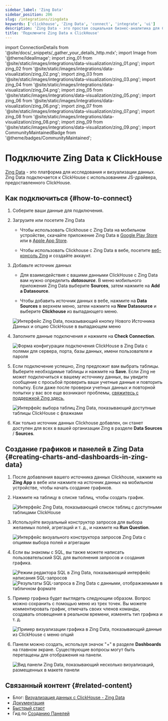 ```yaml
---
sidebar_label: 'Zing Data'
sidebar_position: 206
slug: /integrations/zingdata
keywords: ['clickhouse', 'Zing Data', 'connect', 'integrate', 'ui']
description: 'Zing Data - это простая социальная бизнес-аналитика для ClickHouse, созданная для iOS, Android и веба.'
title: 'Подключите Zing Data к ClickHouse'
---
```


import ConnectionDetails from '@site/docs/_snippets/_gather_your_details_http.mdx';
import Image from '@theme/IdealImage';
import zing_01 from '@site/static/images/integrations/data-visualization/zing_01.png';
import zing_02 from '@site/static/images/integrations/data-visualization/zing_02.png';
import zing_03 from '@site/static/images/integrations/data-visualization/zing_03.png';
import zing_04 from '@site/static/images/integrations/data-visualization/zing_04.png';
import zing_05 from '@site/static/images/integrations/data-visualization/zing_05.png';
import zing_06 from '@site/static/images/integrations/data-visualization/zing_06.png';
import zing_07 from '@site/static/images/integrations/data-visualization/zing_07.png';
import zing_08 from '@site/static/images/integrations/data-visualization/zing_08.png';
import zing_09 from '@site/static/images/integrations/data-visualization/zing_09.png';
import CommunityMaintainedBadge from '@theme/badges/CommunityMaintained';


# Подключите Zing Data к ClickHouse

<CommunityMaintainedBadge/>

<a href="https://www.zingdata.com/" target="_blank">Zing Data</a> - это платформа для исследования и визуализации данных. Zing Data подключается к ClickHouse с использованием JS-драйвера, предоставленного ClickHouse.

## Как подключиться {#how-to-connect}
1. Соберите ваши данные для подключения.
<ConnectionDetails />

2. Загрузите или посетите Zing Data

    * Чтобы использовать Clickhouse с Zing Data на мобильном устройстве, скачайте приложение Zing Data в [Google Play Store](https://play.google.com/store/apps/details?id=com.getzingdata.android) или в [Apple App Store](https://apps.apple.com/us/app/zing-data-collaborative-bi/id1563294091).

    * Чтобы использовать Clickhouse с Zing Data в вебе, посетите [веб-консоль Zing](https://console.getzingdata.com/) и создайте аккаунт.

3. Добавьте источник данных

    * Для взаимодействия с вашими данными ClickHouse с Zing Data вам нужно определить **_datasource_**. В меню мобильного приложения Zing Data выберите **Sources**, затем нажмите на **Add a Datasource**.

    * Чтобы добавить источник данных в вебе, нажмите на **Data Sources** в верхнем меню, затем нажмите на **New Datasource** и выберите **Clickhouse** из выпадающего меню.

    <Image size="md" img={zing_01} alt="Интерфейс Zing Data, показывающий кнопку Нового Источника Данных и опцию ClickHouse в выпадающем меню" border />
    <br/>

4. Заполните данные подключения и нажмите на **Check Connection**.

    <Image size="md" img={zing_02} alt="Форма конфигурации подключения ClickHouse в Zing Data с полями для сервера, порта, базы данных, имени пользователя и пароля" border />
    <br/>

5. Если подключение успешно, Zing предложит вам выбрать таблицы. Выберите необходимые таблицы и нажмите на **Save**. Если Zing не может подключиться к вашему источнику данных, вы увидите сообщение с просьбой проверить ваши учетные данные и повторить попытку. Если даже после проверки учетных данных и повторной попытки у вас все еще возникают проблемы, <a id="contact_link" href="mailto:hello@getzingdata.com">свяжитесь с поддержкой Zing здесь.</a>

    <Image size="md" img={zing_03} alt="Интерфейс выбора таблиц Zing Data, показывающий доступные таблицы ClickHouse с флажками" border />
    <br/>

6. Как только источник данных Clickhouse добавлен, он станет доступен для всех в вашей организации Zing в разделе **Data Sources** / **Sources**.

## Создание графиков и панелей в Zing Data {#creating-charts-and-dashboards-in-zing-data}

1. После добавления вашего источника данных Clickhouse, нажмите на **Zing App** в вебе или нажмите на источник данных на мобильном устройстве, чтобы начать создание графиков.

2. Нажмите на таблицу в списке таблиц, чтобы создать график.

    <Image size="sm" img={zing_04} alt="Интерфейс Zing Data, показывающий список таблиц с доступными таблицами ClickHouse" border />
    <br/>

3. Используйте визуальный конструктор запросов для выбора желаемых полей, агрегаций и т. д., и нажмите на **Run Question**.

    <Image size="md" img={zing_05} alt="Интерфейс визуального конструктора запросов Zing Data с опциями выбора полей и агрегации" border />
    <br/>

4. Если вы знакомы с SQL, вы также можете написать пользовательский SQL для выполнения запросов и создания графика.

    <Image size="md" img={zing_06} alt="Режим редактора SQL в Zing Data, показывающий интерфейс написания SQL-запросов" border />
    <Image size="md" img={zing_07} alt="Результаты SQL-запроса в Zing Data с данными, отображаемыми в табличном формате" border />

5. Пример графика будет выглядеть следующим образом. Вопрос можно сохранить с помощью меню из трех точек. Вы можете комментировать график, отмечать своих членов команды, создавать оповещения в реальном времени, изменять тип графика и т. д.

    <Image size="md" img={zing_08} alt="Пример визуализации графика в Zing Data, показывающий данные из ClickHouse с меню опций" border />
    <br/>

6. Панели можно создать, используя значок "+" в разделе **Dashboards** на главном экране. Существующие вопросы могут быть перетащены для отображения на панели.

    <Image size="md" img={zing_09} alt="Вид панели Zing Data, показывающий несколько визуализаций, размещенных в макете панели" border />
    <br/>

## Связанный контент {#related-content}

- Блог: [Визуализация данных с ClickHouse - Zing Data](https://getzingdata.com/blog/zing-adds-support-for-clickhouse-as-a-data-source/)
- [Документация](https://docs.getzingdata.com/docs/)
- [Быстрый старт](https://getzingdata.com/quickstart/)
- Гид по [Созданию Панелей](https://getzingdata.com/blog/new-feature-create-multi-question-dashboards/)
